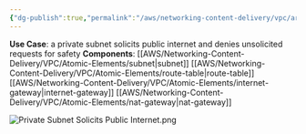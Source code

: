 ```yaml
---
{"dg-publish":true,"permalink":"/aws/networking-content-delivery/vpc/architectures/private-subnet-solicits-public-internet/"}
---
```


**Use Case**: a private subnet solicits public internet and denies unsolicited requests for safety
**Components**: [[AWS/Networking-Content-Delivery/VPC/Atomic-Elements/subnet\|subnet]]  [[AWS/Networking-Content-Delivery/VPC/Atomic-Elements/route-table\|route-table]]  [[AWS/Networking-Content-Delivery/VPC/Atomic-Elements/internet-gateway\|internet-gateway]] [[AWS/Networking-Content-Delivery/VPC/Atomic-Elements/nat-gateway\|nat-gateway]]
<br>


![Private Subnet Solicits Public Internet.png](/img/user/AWS/Networking-Content-Delivery/VPC/png/Private%20Subnet%20Solicits%20Public%20Internet.png)
